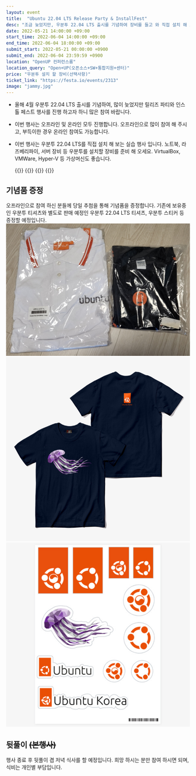 ```yaml
---
layout: event
title:  "Ubuntu 22.04 LTS Release Party & InstallFest"
desc: "조금 늦었지만, 우분투 22.04 LTS 출시를 기념하여 장비를 들고 와 직접 설치 해 보고, 달라진 점을 알아보는 시간을 가지는 행사입니다."
date: 2022-05-21 14:00:00 +09:00
start_time: 2022-06-04 14:00:00 +09:00
end_time: 2022-06-04 18:00:00 +09:00
submit_start: 2022-05-21 00:00:00 +0900
submit_end: 2022-06-04 23:59:59 +0900
location: "OpenUP 컨퍼런스룸"
location_query: "Open+UP(오픈소스+SW+통합지원+센터)"
price: "우분투 설치 할 장비(선택사항)"
ticket_link: "https://festa.io/events/2313"
image: "jammy.jpg"
---
```


- 올해 4월 우분투 22.04 LTS 출시를 기념하여, 많이 늦었지만 릴리즈 파티와 인스톨 페스트 행사를 진행 하고자 하니 많은 참여 바랍니다.
- 이번 행사는 오프라인 및 온라인 모두 진행합니다. 오프라인으로 많이 참여 해 주시고, 부득이한 경우 온라인 참여도 가능합니다.
- 이번 행사는 우분투 22.04 LTS를 직접 설치 해 보는 실습 행사 입니다. 노트북, 라즈베리파이, 서버 장비 등 우분투를 설치할 장비를 준비 해 오세요. VirtualBox, VMWare, Hyper-V 등 가상머신도 좋습니다.

  {{<profile
    profile="https://avatars.githubusercontent.com/u/553900?v=4"
    heading="한상곤" bold="우분투한국커뮤니티 운영진"
    desc="Ubuntu 22.04 LTS - 데스크톱 버전 설치해 보고 달라진 점 알아보기" >}}
  {{<profile
    profile="kwangyeon_kim.jpg"
    heading="김광연" bold="우분투한국커뮤니티 운영진"
    desc="Ubuntu 22.04 LTS - 우분투 코어 설치 및 시연" >}}
  {{<profile
    profile="https://avatars.githubusercontent.com/u/1916739?v=4"
    heading="한영빈" bold="우분투한국커뮤니티 대표"
    desc="Ubuntu 22.04 LTS - WSL 버전 설치해 보고 살펴보기" >}}
  {{<profile
    profile="kwangyeon_kim.jpg"
    heading="김광연" bold="우분투한국커뮤니티 운영진"
    desc="Ubuntu 22.04 LTS - 서버 버전 설치하고 달라진 점 알아보기" >}}

## 기념품 증정
오프라인으로 참여 하신 분들께 당일 추첨을 통해 기념품을 증정합니다. 기존에 보유중인 우분투 티셔츠와 별도로 판매 예정인 우분투 22.04 LTS 티셔츠, 우분투 스티커 등 증정할 예정입니다.
![](ubuntu_tshirts.jpg)
![](tshirt2004.png)
![](sticker.jpg)

## 뒷풀이 ~~(본행사)~~
행사 종료 후 뒷풀이 겸 저녁 식사를 할 예정입니다. 희망 하시는 분만 참여 하시면 되며, 식비는 개인별 부담입니다.